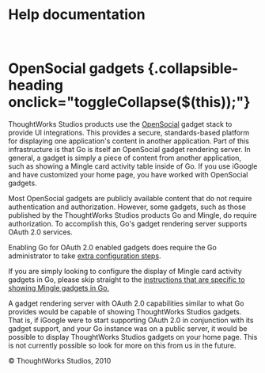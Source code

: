 Help documentation
==================

 

OpenSocial gadgets {.collapsible-heading onclick="toggleCollapse($(this));"}
==================

ThoughtWorks Studios products use the
[OpenSocial](http://www.opensocial.org/) gadget stack to provide UI
integrations. This provides a secure, standards-based platform for
displaying one application's content in another application. Part of
this infrastructure is that Go is itself an OpenSocial gadget rendering
server. In general, a gadget is simply a piece of content from another
application, such as showing a Mingle card activity table inside of Go.
If you use iGoogle and have customized your home page, you have worked
with OpenSocial gadgets.

Most OpenSocial gadgets are publicly available content that do not
require authentication and authorization. However, some gadgets, such as
those published by the ThoughtWorks Studios products Go and Mingle, do
require authorization. To accomplish this, Go's gadget rendering server
supports OAuth 2.0 services.

Enabling Go for OAuth 2.0 enabled gadgets does require the Go
administrator to take [extra configuration steps](mingle_in_go.html).

If you are simply looking to configure the display of Mingle card
activity gadgets in Go, please skip straight to the [instructions that
are specific to showing Mingle gadgets in Go.](mingle_in_go.html)

A gadget rendering server with OAuth 2.0 capabilities similar to what Go
provides would be capable of showing ThoughtWorks Studios gadgets. That
is, if iGoogle were to start supporting OAuth 2.0 in conjunction with
its gadget support, and your Go instance was on a public server, it
would be possible to display ThoughtWorks Studios gadgets on your home
page. This is not currently possible so look for more on this from us in
the future.





© ThoughtWorks Studios, 2010

